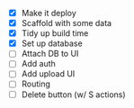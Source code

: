 - [x] Make it deploy
- [x] Scaffold with some data
- [x] Tidy up build time
- [x] Set up database
- [ ] Attach DB to UI
- [ ] Add auth
- [ ] Add upload UI
- [ ] Routing
- [ ] Delete button (w/ S actions)  